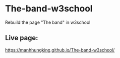 # The-band-w3school
Rebuild the page "The band" in w3school

## Live page:
https://manhhungking.github.io/The-band-w3school/
